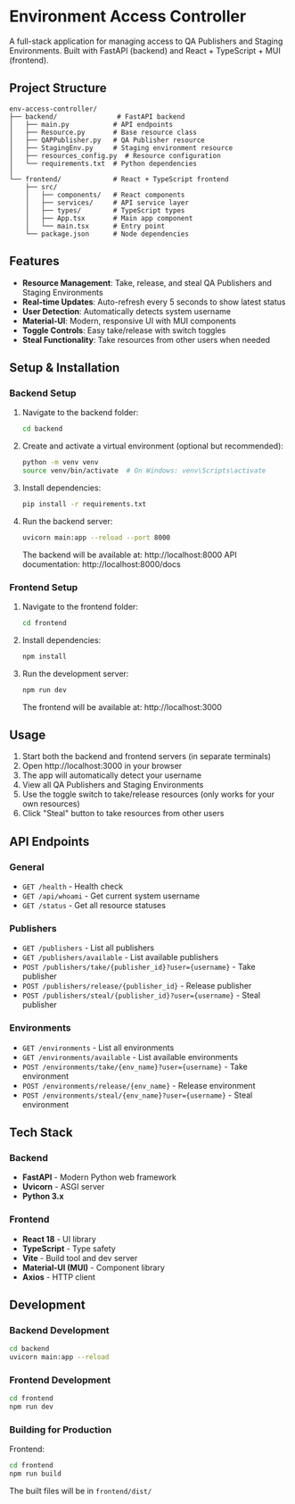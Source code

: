 # Environment Access Controller

A full-stack application for managing access to QA Publishers and Staging Environments. Built with FastAPI (backend) and React + TypeScript + MUI (frontend).

## Project Structure

```
env-access-controller/
├── backend/               # FastAPI backend
│   ├── main.py           # API endpoints
│   ├── Resource.py       # Base resource class
│   ├── QAPPublisher.py   # QA Publisher resource
│   ├── StagingEnv.py     # Staging environment resource
│   ├── resources_config.py  # Resource configuration
│   └── requirements.txt  # Python dependencies
│
└── frontend/             # React + TypeScript frontend
    ├── src/
    │   ├── components/   # React components
    │   ├── services/     # API service layer
    │   ├── types/        # TypeScript types
    │   ├── App.tsx       # Main app component
    │   └── main.tsx      # Entry point
    └── package.json      # Node dependencies
```

## Features

- **Resource Management**: Take, release, and steal QA Publishers and Staging Environments
- **Real-time Updates**: Auto-refresh every 5 seconds to show latest status
- **User Detection**: Automatically detects system username
- **Material-UI**: Modern, responsive UI with MUI components
- **Toggle Controls**: Easy take/release with switch toggles
- **Steal Functionality**: Take resources from other users when needed

## Setup & Installation

### Backend Setup

1. Navigate to the backend folder:
   ```bash
   cd backend
   ```

2. Create and activate a virtual environment (optional but recommended):
   ```bash
   python -m venv venv
   source venv/bin/activate  # On Windows: venv\Scripts\activate
   ```

3. Install dependencies:
   ```bash
   pip install -r requirements.txt
   ```

4. Run the backend server:
   ```bash
   uvicorn main:app --reload --port 8000
   ```

   The backend will be available at: http://localhost:8000
   API documentation: http://localhost:8000/docs

### Frontend Setup

1. Navigate to the frontend folder:
   ```bash
   cd frontend
   ```

2. Install dependencies:
   ```bash
   npm install
   ```

3. Run the development server:
   ```bash
   npm run dev
   ```

   The frontend will be available at: http://localhost:3000

## Usage

1. Start both the backend and frontend servers (in separate terminals)
2. Open http://localhost:3000 in your browser
3. The app will automatically detect your username
4. View all QA Publishers and Staging Environments
5. Use the toggle switch to take/release resources (only works for your own resources)
6. Click "Steal" button to take resources from other users

## API Endpoints

### General
- `GET /health` - Health check
- `GET /api/whoami` - Get current system username
- `GET /status` - Get all resource statuses

### Publishers
- `GET /publishers` - List all publishers
- `GET /publishers/available` - List available publishers
- `POST /publishers/take/{publisher_id}?user={username}` - Take publisher
- `POST /publishers/release/{publisher_id}` - Release publisher
- `POST /publishers/steal/{publisher_id}?user={username}` - Steal publisher

### Environments
- `GET /environments` - List all environments
- `GET /environments/available` - List available environments
- `POST /environments/take/{env_name}?user={username}` - Take environment
- `POST /environments/release/{env_name}` - Release environment
- `POST /environments/steal/{env_name}?user={username}` - Steal environment

## Tech Stack

### Backend
- **FastAPI** - Modern Python web framework
- **Uvicorn** - ASGI server
- **Python 3.x**

### Frontend
- **React 18** - UI library
- **TypeScript** - Type safety
- **Vite** - Build tool and dev server
- **Material-UI (MUI)** - Component library
- **Axios** - HTTP client

## Development

### Backend Development
```bash
cd backend
uvicorn main:app --reload
```

### Frontend Development
```bash
cd frontend
npm run dev
```

### Building for Production

Frontend:
```bash
cd frontend
npm run build
```

The built files will be in `frontend/dist/`
